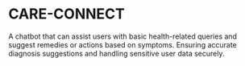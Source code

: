 # CARE-CONNECT
A chatbot that can assist users with basic health-related queries and suggest remedies or actions based on symptoms. Ensuring accurate diagnosis suggestions and handling sensitive user data securely.
